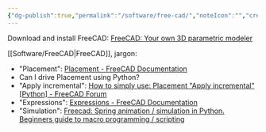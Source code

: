 ```yaml
---
{"dg-publish":true,"permalink":"/software/free-cad/","noteIcon":"","created":"2025-05-20T09:18:17.317-05:00"}
---
```



Download and install FreeCAD: [FreeCAD: Your own 3D parametric modeler](https://www.freecad.org/downloads.php)

[[Software/FreeCAD\|FreeCAD]], jargon:
- "Placement": [Placement - FreeCAD Documentation](https://wiki.freecad.org/Placement)
- Can I drive Placement using Python?
- "Apply incremental": [How to simply use: Placement "Apply incremental" [Python] - FreeCAD Forum](https://forum.freecad.org/viewtopic.php?t=2530)
- "Expressions": [Expressions - FreeCAD Documentation](https://wiki.freecad.org/Expressions)
- "Simulation": [Freecad: Spring animation / simulation in Python. Beginners guide to macro programming / scripting](https://www.youtube.com/watch?v=1T8znLnUBYM&t=5s) 